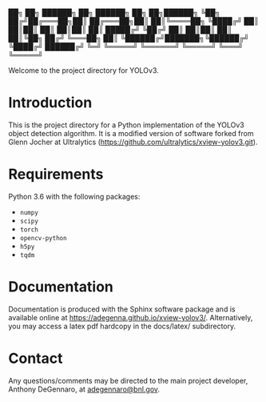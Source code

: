 

██╗   ██╗ ██████╗ ██╗      ██████╗ ██╗   ██╗██████╗ 
╚██╗ ██╔╝██╔═══██╗██║     ██╔═══██╗██║   ██║╚════██╗
 ╚████╔╝ ██║   ██║██║     ██║   ██║██║   ██║ █████╔╝
  ╚██╔╝  ██║   ██║██║     ██║   ██║╚██╗ ██╔╝ ╚═══██╗
   ██║   ╚██████╔╝███████╗╚██████╔╝ ╚████╔╝ ██████╔╝
   ╚═╝    ╚═════╝ ╚══════╝ ╚═════╝   ╚═══╝  ╚═════╝ 
                                                    


Welcome to the project directory for YOLOv3.

# Introduction

This is the project directory for a Python implementation of the YOLOv3 object detection algorithm. It is a modified version of software forked from Glenn Jocher at Ultralytics (https://github.com/ultralytics/xview-yolov3.git).

# Requirements

Python 3.6 with the following packages:

- `numpy`
- `scipy`
- `torch`
- `opencv-python`
- `h5py`
- `tqdm`

# Documentation

Documentation is produced with the Sphinx software package and is available online at https://adegenna.github.io/xview-yolov3/. Alternatively, you may access a latex pdf hardcopy in the docs/latex/ subdirectory.

# Contact

Any questions/comments may be directed to the main project developer, Anthony DeGennaro, at adegennaro@bnl.gov.